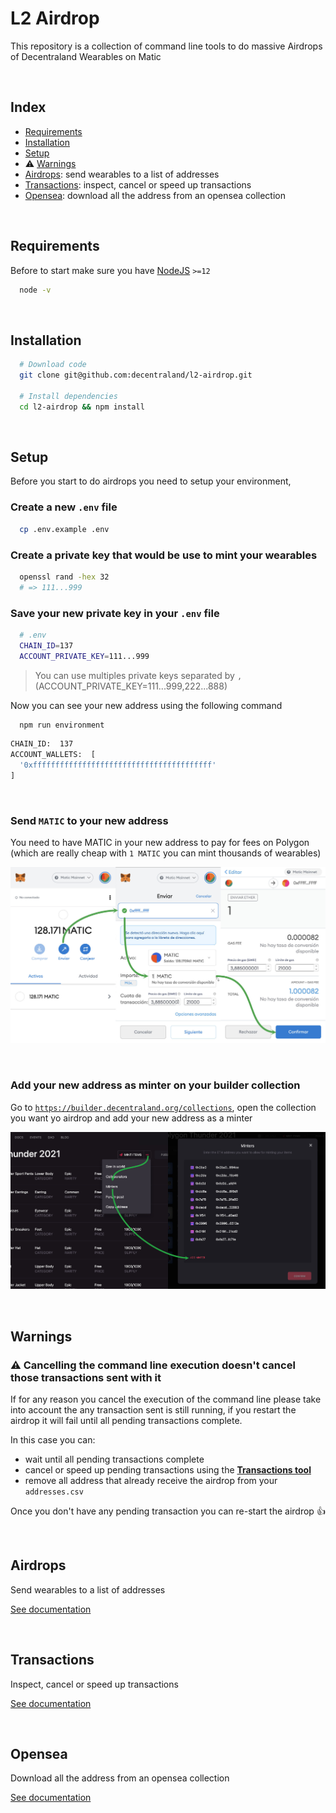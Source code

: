 # L2 Airdrop

This repository is a collection of command line tools to do massive Airdrops of Decentraland Wearables on Matic

&nbsp;

## Index

- [Requirements](#requirements)
- [Installation](#installation)
- [Setup](#setup)
- :warning: [Warnings](#warnings)
- [Airdrops](#airdrops): send wearables to a list of addresses
- [Transactions](#transactions): inspect, cancel or speed up transactions
- [Opensea](#opensea): download all the address from an opensea collection

&nbsp;

## Requirements

Before to start make sure you have [NodeJS](https://nodejs.org/) `>=12`

```bash
  node -v
```

&nbsp;

## Installation

```bash
  # Download code
  git clone git@github.com:decentraland/l2-airdrop.git

  # Install dependencies
  cd l2-airdrop && npm install
```

&nbsp;

## Setup

Before you start to do airdrops you need to setup your environment,

### Create a new `.env` file

```bash
  cp .env.example .env
```

### Create a private key that would be use to mint your wearables

```bash
  openssl rand -hex 32
  # => 111...999
```

### Save your new private key in your `.env` file

```bash
  # .env
  CHAIN_ID=137
  ACCOUNT_PRIVATE_KEY=111...999
```

> You can use multiples private keys separated by `,` (ACCOUNT_PRIVATE_KEY=111...999,222...888)

Now you can see your new address using the following command

```bash
  npm run environment
```

```bash
CHAIN_ID:  137
ACCOUNT_WALLETS:  [
  '0xffffffffffffffffffffffffffffffffffffffff'
]
```

&nbsp;

### Send `MATIC` to your new address

You need to have MATIC in your new address to pay for fees on Polygon (which are really cheap with `1 MATIC` you can mint thousands of wearables)

![send-matic](./images/send-matic.jpg)

&nbsp;

### Add your new address as minter on your builder collection

Go to [`https://builder.decentraland.org/collections`](https://builder.decentraland.org/collections), open the collection you want yo airdrop and add your new address as a minter

![add-minter](./images/add-minter.jpg)

&nbsp;

## Warnings

### :warning: Cancelling the command line execution doesn't cancel those transactions sent with it

If for any reason you cancel the execution of the command line please take into account the any transaction sent is still running, if you restart the airdrop it will fail until all pending transactions complete.

In this case you can:

- wait until all pending transactions complete
- cancel or speed up pending transactions using the [**Transactions tool**](#transactions)
- remove all address that already receive the airdrop from your `addresses.csv`

Once you don't have any pending transaction you can re-start the airdrop :+1:

&nbsp;

## Airdrops

Send wearables to a list of addresses

[See documentation](./src/send.md)

&nbsp;

## Transactions

Inspect, cancel or speed up transactions

[See documentation](./src/transactions.md)

&nbsp;

## Opensea

Download all the address from an opensea collection

[See documentation](./src/transactions.md)
